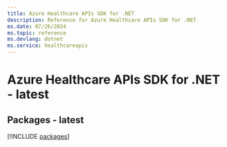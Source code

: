```yaml
---
title: Azure Healthcare APIs SDK for .NET
description: Reference for Azure Healthcare APIs SDK for .NET
ms.date: 07/26/2024
ms.topic: reference
ms.devlang: dotnet
ms.service: healthcareapis
---
```

# Azure Healthcare APIs SDK for .NET - latest
## Packages - latest
[!INCLUDE [packages](healthcare-apis-index.md)]